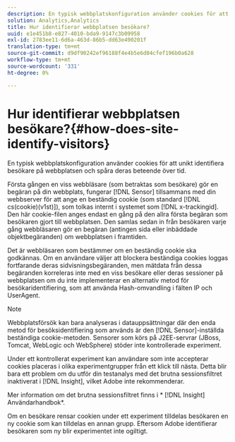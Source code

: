 ```yaml
---
description: En typisk webbplatskonfiguration använder cookies för att unikt identifiera besökare på webbplatsen och spåra deras beteende över tid.
solution: Analytics,Analytics
title: Hur identifierar webbplatsen besökare?
uuid: e1e451b8-e827-4010-bda9-9147c3b09958
exl-id: 2783ee11-6d6a-463d-86b5-dd63e490201f
translation-type: tm+mt
source-git-commit: d9df90242ef96188f4e4b5e6d04cfef196b0a628
workflow-type: tm+mt
source-wordcount: '331'
ht-degree: 0%

---
```


# Hur identifierar webbplatsen besökare?{#how-does-site-identify-visitors}

En typisk webbplatskonfiguration använder cookies för att unikt identifiera besökare på webbplatsen och spåra deras beteende över tid.

Första gången en viss webbläsare (som betraktas som besökare) gör en begäran på din webbplats, fungerar [!DNL Sensor] tillsammans med din webbserver för att ange en beständig cookie (som standard [!DNL cs(cookie)(v1st)]), som tolkas internt i systemet som [!DNL x-trackingid]. Den här cookie-filen anges endast en gång på den allra första begäran som besökaren gjort till webbplatsen. Den samlas sedan in från besökaren varje gång webbläsaren gör en begäran (antingen sida eller inbäddade objektbegäranden) om webbplatsen i framtiden.

Det är webbläsaren som bestämmer om en beständig cookie ska godkännas. Om en användare väljer att blockera beständiga cookies loggas fortfarande deras sidvisningsbegäranden, men mätdata från dessa begäranden korreleras inte med en viss besökare eller deras sessioner på webbplatsen om du inte implementerar en alternativ metod för besökaridentifiering, som att använda Hash-omvandling i fälten IP och UserAgent.

>[!NOTE]
>
>Webbplatsförsök kan bara analyseras i datauppsättningar där den enda metod för besöksidentifiering som används är den [!DNL Sensor]-inställda beständiga cookie-metoden. Sensorer som körs på J2EE-servrar (JBoss, Tomcat, WebLogic och WebSphere) stöder inte kontrollerade experiment.

Under ett kontrollerat experiment kan användare som inte accepterar cookies placeras i olika experimentgrupper från ett klick till nästa. Detta blir bara ett problem om du utför din testanalys med det brutna sessionsfiltret inaktiverat i [!DNL Insight], vilket Adobe inte rekommenderar.

Mer information om det brutna sessionsfiltret finns i * [!DNL Insight] Användarhandbok*.

Om en besökare rensar cookien under ett experiment tilldelas besökaren en ny cookie som kan tilldelas en annan grupp. Eftersom Adobe identifierar besökaren som ny blir experimentet inte ogiltigt.
